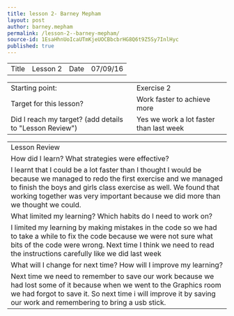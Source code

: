 ```yaml
---
title: lesson 2- Barney Mepham
layout: post
author: barney.mepham
permalink: /lesson-2--barney-mepham/
source-id: 1EsaHhnUoIcaUTmKjeUOCBbcbrHG8Q6t9Z5Sy7InlHyc
published: true
---
```

<table>
  <tr>
    <td>Title</td>
    <td>Lesson 2</td>
    <td>Date</td>
    <td>07/09/16</td>
  </tr>
</table>


<table>
  <tr>
    <td>Starting point:</td>
    <td>Exercise 2</td>
  </tr>
  <tr>
    <td>Target for this lesson?</td>
    <td>Work faster to achieve more</td>
  </tr>
  <tr>
    <td>Did I reach my target? 
(add details to "Lesson Review")</td>
    <td>Yes we work a lot faster than last week</td>
  </tr>
</table>


<table>
  <tr>
    <td>Lesson Review</td>
  </tr>
  <tr>
    <td>How did I learn? What strategies were effective? </td>
  </tr>
  <tr>
    <td>I learnt that I could be a lot faster than I thought I would be because we managed to redo the first exercise and we managed to finish the boys and girls class exercise as well. We found that working together was very important because we did more than we thought we could.</td>
  </tr>
  <tr>
    <td>What limited my learning? Which habits do I need to work on? </td>
  </tr>
  <tr>
    <td>I limited my learning by making mistakes in the code so we had to take a while to fix the code because we were not sure what bits of the code were wrong. Next time I think we need to read the instructions carefully like we did last week</td>
  </tr>
  <tr>
    <td>What will I change for next time? How will I improve my learning?</td>
  </tr>
  <tr>
    <td>Next time we need to remember to save our work because we had lost some of it because when we went to the Graphics room we had forgot to save it. So next time i will improve it by saving our work and remembering to bring a usb stick.</td>
  </tr>
</table>


